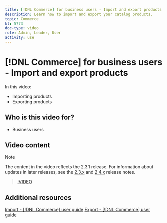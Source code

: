 ```yaml
---
title: [!DNL Commerce] for business users - Import and export products
description: Learn how to import and export your catalog products.
topic: Commerce
kt: 5773
doc-type: video
role: Admin, Leader, User
activity: use
---
```


# [!DNL Commerce] for business users - Import and export products

In this video:

- Importing products
- Exporting products

## Who is this video for?

- Business users

## Video content

>[!NOTE]
>
>The content in the video reflects the 2.3.1 release. For information about updates in later releases, see the [ 2.3.x](https://devdocs.magento.com/guides/v2.3/release-notes/bk-release-notes.html) and [2.4.x](https://devdocs.magento.com/guides/v2.4/release-notes/bk-release-notes.html) release notes.

>[!VIDEO](https://video.tv.adobe.com/v/35958?quality=12&learn=on)

## Additional resources

[Import - [!DNL Commerce] user guide](https://docs.magento.com/user-guide/system/data-import.html)
[Export - [!DNL Commerce] user guide](https://docs.magento.com/user-guide/system/data-export.html)
